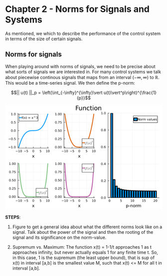 # Chapter 2 - Norms for Signals and Systems
As mentioned, we which to describe the performance of the control system in terms of the size of certain signals. 

## Norms for signals
When playing around with norms of signals, we need to be precise about what sorts of signals we are interested in. For many control systems we talk about piecewise continous signals that maps from an interval $(-\infty, \infty)$ to $\mathbb{R}$. This would be a time-series signal. We then define the p-norm:


$$|| u(t) ||_p = \left(\int_{-\infty}^{\infty}\vert u(t)\vert^p\right)^{\frac{1}{p}}$$

![plot](./assets/Norms.png)

**STEPS**: 

1. Figure to get a general idea about what the different norms look like on a signal. Talk about the power of the signal and then the rooting of the signal and its significance on the norm-value. 

2. Supremum vs. Maximum: The function x(t) = 1-1/t approaches 1 as t approaches infinity, but never actually equals 1 for any finite time t. So, in this case, 1 is the supremum (the least upper bound), that is sup of x(t) in interval [a,b] is the smallest value M, such that x(t) <= M for all t in interval [a,b].


